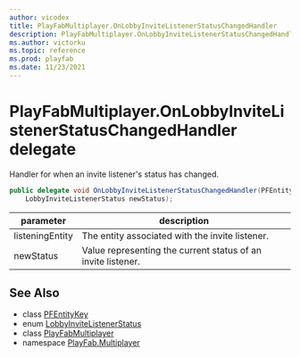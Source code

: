 ```yaml
---
author: vicodex
title: PlayFabMultiplayer.OnLobbyInviteListenerStatusChangedHandler
description: PlayFabMultiplayer.OnLobbyInviteListenerStatusChangedHandler
ms.author: victorku
ms.topic: reference
ms.prod: playfab
ms.date: 11/23/2021
---
```


# PlayFabMultiplayer.OnLobbyInviteListenerStatusChangedHandler delegate

Handler for when an invite listener's status has changed.

```csharp
public delegate void OnLobbyInviteListenerStatusChangedHandler(PFEntityKey listeningEntity, 
    LobbyInviteListenerStatus newStatus);
```

| parameter | description |
| --- | --- |
| listeningEntity | The entity associated with the invite listener. |
| newStatus | Value representing the current status of an invite listener. |

## See Also

* class [PFEntityKey](./PFEntityKey.md)
* enum [LobbyInviteListenerStatus](./LobbyInviteListenerStatus.md)
* class [PlayFabMultiplayer](./PlayFabMultiplayer.md)
* namespace [PlayFab.Multiplayer](../PlayFabMultiplayerSDK.md)

